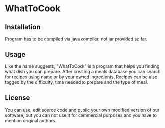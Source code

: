 # WhatToCook
<h2>Installation</h2>
Program has to be compiled via java compiler, not jar provided so far.
<h2>Usage</h2>
Like the name suggests, "WhatToCook" is a program that helps you finding what dish you can prepare. After creating a meals database you can
search for recipes using name or by your owned ingredients. Recipes can be also tagged by the difficulty, time needed to prepare and the type
of meal.
<h2>License</h2>
You can use, edit source code and public your own modified version of our software, but you can not use it for commercial purposes and you have
to mention original authors.
